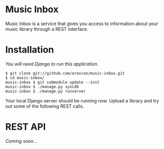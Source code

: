 Music Inbox
===========

Music Inbox is a service that gives you access to information about your music library through a REST interface. 

Installation
============

*You will need Django to run this application.*

    $ git clone git://github.com/aroscoe/music-inbox.git
    $ cd music-inbox/
    music-inbox $ git submodule update --init
    music-inbox $ ./manage.py syncdb
    music-inbox $ ./manage.py runserver

Your local Django server should be running now. Upload a library and try out some of the following REST calls.

REST API
========

*Coming soon...*